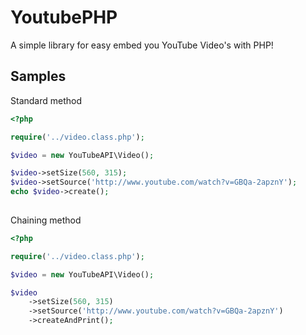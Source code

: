 YoutubePHP
==========

A simple library for easy embed you YouTube Video's with PHP!

Samples
-------

Standard method

```php
<?php

require('../video.class.php');

$video = new YouTubeAPI\Video();

$video->setSize(560, 315);
$video->setSource('http://www.youtube.com/watch?v=GBQa-2apznY');
echo $video->create();
	
```

Chaining method

```php
<?php

require('../video.class.php');

$video = new YouTubeAPI\Video();

$video
	->setSize(560, 315)
	->setSource('http://www.youtube.com/watch?v=GBQa-2apznY')
	->createAndPrint();
	
```
